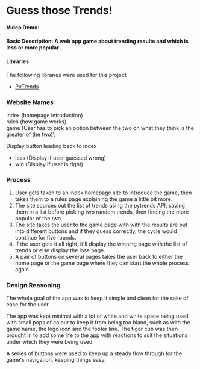 # Guess those Trends!
#### Video Demo:  <URL HERE>
#### Basic Description:  A web app game about trending results and which is less or more popular

#### Libraries
The following libraries were used for this project
- [PyTrends](https://pypi.org/project/pytrends/)

### Website Names
index (homepage introduction)\
rules (how game works)\
game (User has to pick an option between the two on what they think is the greater of the two)\

Display button leading back to index
- loss (Display if user guessed wrong)
- win (Display if user is right)

### Process
1. User gets taken to an index homepage site to introduce the game, then takes them to a rules page explaining the game a little bit more.
2. The site sources out the list of trends using the pytrends API, saving them in a list before picking two random trends, then finding the more popular of the two.
3. The site takes the user to the game page with with the results are put into different buttons and if they guess correctly, the cycle would continue for five rounds.
4. If the user gets it all right, it'll display the winning page with the list of trends or else display the lose page.
5. A pair of buttons on several pages takes the user back to either the home page or the game page where they can start the whole process again.

### Design Reasoning
The whole goal of the app was to keep it simple and clean for the sake of ease for the user.

The app was kept minimal with a lot of white and white space being used with small pops of colour to keep it from being too bland, such as with the game name, the logo icon and the footer line. The tiger cub was then brought in to add some life to the app with reactions to suit the situations under which they were being used.
  
A series of buttons were used to keep up a steady flow through for the game's navigation, keeping things easy.
